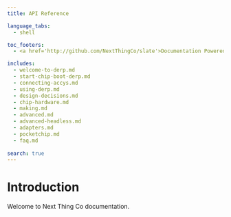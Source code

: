 ```yaml
---
title: API Reference

language_tabs:
  - shell

toc_footers:
  - <a href='http://github.com/NextThingCo/slate'>Documentation Powered by Slate</a>

includes:
  - welcome-to-derp.md
  - start-chip-boot-derp.md
  - connecting-accys.md
  - using-derp.md
  - design-decisions.md
  - chip-hardware.md
  - making.md
  - advanced.md
  - advanced-headless.md
  - adapters.md
  - pocketchip.md
  - faq.md
  
search: true
---
```


# Introduction
Welcome to Next Thing Co documentation.

